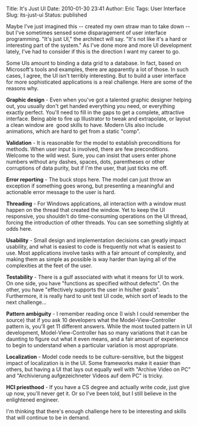 Title: It's Just UI
Date: 2010-01-30 23:41
Author: Eric
Tags: User Interface
Slug: its-just-ui
Status: published

Maybe I've just imagined this -- created my own straw man to take down
-- but I've sometimes sensed some disparagement of user interface
programming. "It's just UI," the architect will say. "It's not like it's
a hard or interesting part of the system." As I've done more and more UI
development lately, I've had to consider if this is the direction I want
my career to go.

Some UIs amount to binding a data grid to a database. In fact, based on
Microsoft's tools and examples, there are apparently a lot of those. In
such cases, I agree, the UI isn't terribly interesting. But to build a
user interface for more sophisticated applications is a real challenge.
Here are some of the reasons why.

**Graphic design** - Even when you've got a talented graphic designer
helping out, you usually don't get handed everything you need, or
everything exactly perfect. You'll need to fill in the gaps to get a
complete, attractive interface. Being able to fire up Illustrator to
tweak and extrapolate, or layout a clean window are  good skills to
have. Modern UIs also include animations, which are hard to get from a
static "comp".

**Validation** - It is reasonable for the model to establish
preconditions for methods. When user input is involved, there are few
preconditions. Welcome to the wild west. Sure, you can insist that users
enter phone numbers without any dashes, spaces, dots, parentheses or
other corruptions of data purity, but if I'm the user, that just ticks
me off.

**Error reporting** - The buck stops here. The model can just throw an
exception if something goes wrong, but presenting a meaningful and
actionable error message to the user is hard.

**Threading** - For Windows applications, all interaction with a window
must happen on the thread that created the window. Yet to keep the UI
responsive, you shouldn't do time-consuming operations on the UI thread,
forcing the introduction of other threads. You can see something
slightly at odds here.

**Usability** - Small design and implementation decisions can greatly
impact usability, and what is easiest to code is frequently not what is
easiest to use. Most applications involve tasks with a fair amount of
complexity, and making them as simple as possible is way harder than
laying all of the complexities at the feet of the user.

**Testability** - There is a gulf associated with what it means for UI
to work. On one side, you have "functions as specified without defects".
On the other, you have "effectively supports the user in his/her goals".
Furthermore, it is really hard to unit test UI code, which sort of leads
to the next challenge...

**Pattern ambiguity** - I remember reading once (I wish I could remember
the source) that if you ask 10 developers what the Model-View-Controller
pattern is, you'll get 11 different answers. While the most touted
pattern in UI development, Model-View-Controller has so many variations
that it can be daunting to figure out what it even means, and a fair
amount of experience to begin to understand when a particular variation
is most appropriate.

**Localization** - Model code needs to be culture-sensitive, but the
biggest impact of localization is in the UI. Some frameworks make it
easier than others, but having a UI that lays out equally well with
"Archive Video on PC" and "Archivierung aufgezeichneter Videos auf dem
PC" is tricky.

**HCI priesthood** - If you have a CS degree and actually write *code*,
just give up now, you'll never get it. Or so I've been told, but I still
believe in the enlightened engineer.

I'm thinking that there's enough challenge here to be interesting and
skills that will continue to be in demand.
